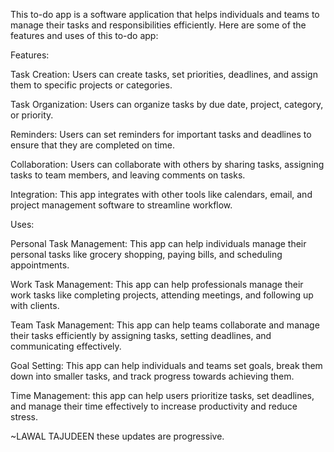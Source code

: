 This to-do app is a software application that helps individuals and teams to manage their tasks and responsibilities efficiently. 
Here are some of the features and uses of this to-do app:

Features:

Task Creation: 
Users can create tasks, set priorities, deadlines, and assign them to specific projects or categories.

Task Organization: 
Users can organize tasks by due date, project, category, or priority.

Reminders: 
Users can set reminders for important tasks and deadlines to ensure that they are completed on time.

Collaboration: 
Users can collaborate with others by sharing tasks, assigning tasks to team members, and leaving comments on tasks.

Integration: 
This app integrates with other tools like calendars, email, and project management software to streamline workflow.


Uses:

Personal Task Management: 
This app can help individuals manage their personal tasks like grocery shopping, paying bills, and scheduling appointments.

Work Task Management: 
This app can help professionals manage their work tasks like completing projects, attending meetings, and following up with clients.

Team Task Management: 
This app can help teams collaborate and manage their tasks efficiently by assigning tasks, setting deadlines, and communicating effectively.

Goal Setting: 
This app can help individuals and teams set goals, break them down into smaller tasks, and track progress towards achieving them.

Time Management: 
this app can help users prioritize tasks, set deadlines, and manage their time effectively to increase productivity and reduce stress.


~LAWAL TAJUDEEN
these updates are progressive.
